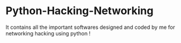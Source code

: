 # Python-Hacking-Networking
It contains all the important softwares designed and coded by me for networking hacking using python !

